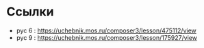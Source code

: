 # Ссылки

- рус 6 : https://uchebnik.mos.ru/composer3/lesson/475112/view
- рус 9 : https://uchebnik.mos.ru/composer3/lesson/175927/view
